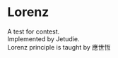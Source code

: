 # Lorenz
A test for contest. <br />
Implemented by Jetudie. <br />
Lorenz principle is taught by 應世恆 <br />
